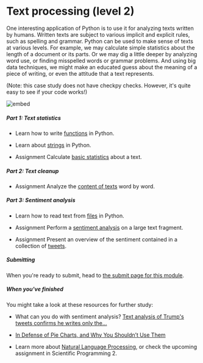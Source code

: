 # Text processing (level 2)

One interesting application of Python is to use it for analyzing texts written by humans. Written texts are subject to various implicit and explicit rules, such as spelling and grammar. Python can be used to make sense of texts at various levels. For example, we may calculate simple statistics about the length of a document or its parts. Or we may dig a little deeper by analyzing word use, or finding misspelled words or grammar problems. And using big data techniques, we might make an educated guess about the meaning of a piece of writing, or even the attitude that a text represents.


(Note: this case study does not have checkpy checks. However, it's quite easy to see if your code works!)


![embed](https://player.vimeo.com/video/233508920)

##### Part 1: Text statistics

- Learn how to write [functions](/text/functions) in Python.

- Learn about [strings](/text/strings) in Python.

- <span class="badge badge-primary">Assignment</span> Calculate [basic statistics](/text/statistics) about a text.

##### Part 2: Text cleanup

- <span class="badge badge-primary">Assignment</span> Analyze the [content of texts](/text/words) word by word.

##### Part 3: Sentiment analysis

- Learn how to read text from [files](/text/files) in Python.

- <span class="badge badge-primary">Assignment</span> Perform a [sentiment analysis](/text/sentiment) on a large text fragment.

- <span class="badge badge-primary">Assignment</span> Present an overview of the sentiment contained in a collection of [tweets](/text/tweets).

##### Submitting

When you're ready to submit, head to [the submit page for this module](/text/submit).

##### When you've finished

You might take a look at these resources for further study:

- What can you do with sentiment analysis? [Text analysis of Trump's tweets confirms he writes only the...](http://varianceexplained.org/r/trump-tweets/)

- [In Defense of Pie Charts, and Why You Shouldn’t Use Them](https://medium.com/@KristinHenry/in-defense-of-pie-charts-and-why-you-shouldnt-use-them-df2e8ccb5f76)

- Learn more about [Natural Language Processing](http://www.ling.helsinki.fi/kit/2008s/clt231/nltk-0.9.5/doc/en/book.html), or check the upcoming assignment in Scientific Programming 2.
